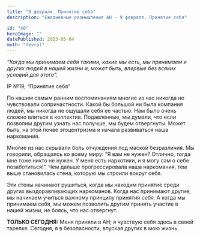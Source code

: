 ```yaml
---
title: "9 февраля. Принятие себя"
description: "Ежедневные размышления АН - 9 февраля. Принятие себя"

id: "40"
heroImage: ""
datePublished: 2023-05-04
moth: "fevral"
---
```


_“Когда мы принимаем себя такими, какие мы есть, мы принимаем и других людей в
нашей жизни и, может быть, впервые без всяких условий для этого”._

IP №19, “Принятие себя”

По нашим самым ранним воспоминаниям многие из нас никогда не чувствовали
сопричастности. Какой бы большой ни была компания людей, мы никогда не ощущали
себя ее частью. Нам было очень сложно влиться в коллектив. Подавленные, мы
думали, что если позволим другим узнать нас получше, мы будем отвергнуты.
Может быть, на этой почве эгоцентризма и начала развиваться наша наркомания.

Многие из нас скрывали боль отчуждения под маской безразличия. Мы говорили,
обращаясь ко всему миру: “Я вам не нужен? Отлично, тогда мне тоже никто не
нужен. У меня есть наркотики, и я могу сам о себе позаботиться!”. Чем дальше
прогрессировала наша наркомания, тем выше становилась стена, которую мы
строили вокруг себя.

Эти стены начинают рушиться, когда мы находим принятие среди других
выздоравливающих наркоманов. Когда нас принимают другие, мы начинаем учиться
важному принципу принятия _себя._ А когда мы принимаем себя, мы можем
позволить другим принять участие в нашей жизни, не боясь, что нас отвергнут.

**ТОЛЬКО СЕГОДНЯ:** Меня приняли в АН; я чувствую себя здесь в своей тарелке.
Сегодня, я в безопасности, впуская других в мою жизнь.
